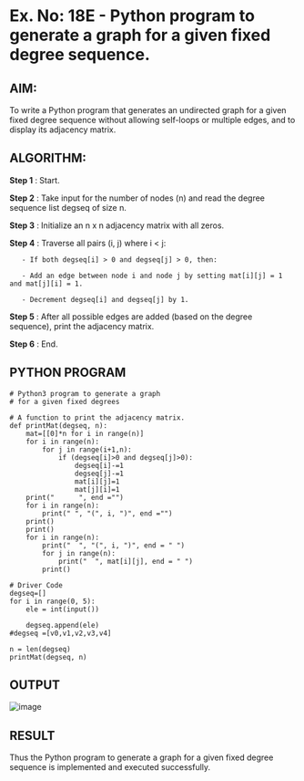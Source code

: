 # Ex. No: 18E - Python program to generate a graph for a given fixed degree sequence.

## AIM:
To write a Python program that generates an undirected graph for a given fixed degree sequence without allowing self-loops or multiple edges, and to display its adjacency matrix.

## ALGORITHM:

**Step 1** : Start.

**Step 2** : Take input for the number of nodes (n) and read the degree sequence list degseq of size n.

**Step 3** : Initialize an n x n adjacency matrix with all zeros.

**Step 4** : Traverse all pairs (i, j) where i < j:

       - If both degseq[i] > 0 and degseq[j] > 0, then:

       - Add an edge between node i and node j by setting mat[i][j] = 1 and mat[j][i] = 1.

       - Decrement degseq[i] and degseq[j] by 1.

**Step 5** : After all possible edges are added (based on the degree sequence), print the adjacency matrix.

**Step 6** : End.

## PYTHON PROGRAM

```
# Python3 program to generate a graph
# for a given fixed degrees

# A function to print the adjacency matrix.
def printMat(degseq, n):
    mat=[[0]*n for i in range(n)]
    for i in range(n):
        for j in range(i+1,n):
            if (degseq[i]>0 and degseq[j]>0):
                degseq[i]-=1
                degseq[j]-=1
                mat[i][j]=1
                mat[j][i]=1
    print("      ", end ="")
    for i in range(n):
        print(" ", "(", i, ")", end ="")
    print()
    print()
    for i in range(n):
        print("  ", "(", i, ")", end = " ")
        for j in range(n):
            print("  ", mat[i][j], end = " ")
        print()

# Driver Code
degseq=[]
for i in range(0, 5):
    ele = int(input())
  
    degseq.append(ele)
#degseq =[v0,v1,v2,v3,v4]

n = len(degseq)
printMat(degseq, n)

```

## OUTPUT
![image](https://github.com/user-attachments/assets/e53ad349-6ee9-4fbe-85b7-21e9097aa13b)


## RESULT
Thus the Python program to generate a graph for a given fixed degree sequence is implemented and executed successfully. 
